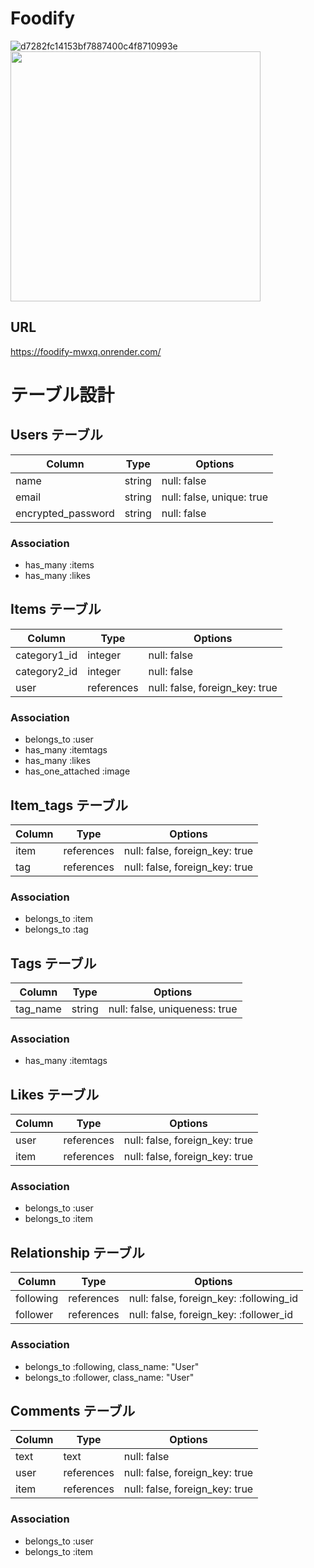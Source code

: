 # Foodify
![d7282fc14153bf7887400c4f8710993e](https://github.com/ko-dai0102/foodify/assets/104829293/f5ebb139-4676-4f61-96a2-257fcab1e902)
<img src="assets/gifs/search.gif" width="400">

## URL
https://foodify-mwxq.onrender.com/

# テーブル設計

## Users テーブル

| Column             | Type       | Options                   |
| ------------------ | ---------- | ------------------------- |
| name               | string     | null: false               |
| email              | string     | null: false, unique: true |
| encrypted_password | string     | null: false               |

### Association

- has_many :items
- has_many :likes

## Items テーブル

| Column        | Type       | Options                        |
| ------------- | ---------- | ------------------------------ |
| category1_id  | integer    | null: false                    |
| category2_id  | integer    | null: false                    |
| user          | references | null: false, foreign_key: true |

### Association

- belongs_to :user
- has_many :itemtags
- has_many :likes
- has_one_attached :image

## Item_tags テーブル

| Column | Type       | Options                        |
| ------ | ---------- | ------------------------------ |
| item   | references | null: false, foreign_key: true |
| tag    | references | null: false, foreign_key: true |

### Association

- belongs_to :item
- belongs_to :tag

## Tags テーブル

| Column   | Type   | Options                       |
| -------- | ------ | ----------------------------- |
| tag_name | string | null: false, uniqueness: true |

### Association

- has_many :itemtags

## Likes テーブル

| Column | Type       | Options                        |
| ------ | ---------- | ------------------------------ |
| user   | references | null: false, foreign_key: true |
| item   | references | null: false, foreign_key: true |

### Association

- belongs_to :user
- belongs_to :item

## Relationship テーブル

| Column    | Type       | Options                                 |
| --------- | ---------- | --------------------------------------- |
| following | references | null: false, foreign_key: :following_id |
| follower  | references | null: false, foreign_key: :follower_id  |

### Association

- belongs_to :following, class_name: "User"
- belongs_to :follower, class_name: "User"

## Comments テーブル

| Column | Type       | Options                        |
| ------ | ---------- | ------------------------------ |
| text   | text       | null: false                    |
| user   | references | null: false, foreign_key: true |
| item   | references | null: false, foreign_key: true |

### Association

- belongs_to :user
- belongs_to :item
